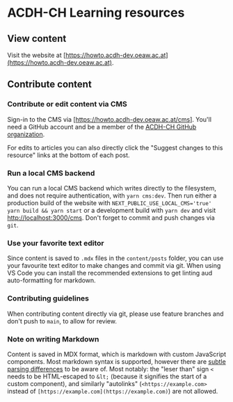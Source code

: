 <!--lint disable first-heading-level-->

# ACDH-CH Learning resources

## View content

Visit the website at
[https://howto.acdh-dev.oeaw.ac.at](https://howto.acdh-dev.oeaw.ac.at).

## Contribute content

### Contribute or edit content via CMS

Sign-in to the CMS via [https://howto.acdh-dev.oeaw.ac.at/cms]. You'll need a
GitHub account and be a member of the
[ACDH-CH GitHub organization](https://github.com/acdh-oeaw/).

For edits to articles you can also directly click the "Suggest changes to this
resource" links at the bottom of each post.

### Run a local CMS backend

You can run a local CMS backend which writes directly to the filesystem, and
does not require authentication, with `yarn cms:dev`. Then run either a
production build of the website with
`NEXT_PUBLIC_USE_LOCAL_CMS='true' yarn build && yarn start` or a development
build with `yarn dev` and visit
[http://localhost:3000/cms](http://localhost:3000/cms). Don't forget to commit
and push changes via `git`.

### Use your favorite text editor

Since content is saved to `.mdx` files in the `content/posts` folder, you can
use your favourite text editor to make changes and commit via git. When using VS
Code you can install the recommended extensions to get linting aud
auto-formatting for markdown.

### Contributing guidelines

When contributing content directly via git, please use feature branches and
don't push to `main`, to allow for review.

### Note on writing Markdown

Content is saved in MDX format, which is markdown with custom JavaScript
components. Most markdown syntax is supported, however there are
[subtle parsing differences](https://github.com/micromark/mdx-state-machine#72-deviations-from-markdown)
to be aware of. Most notably: the "leser than" sign `<` needs to be HTML-escaped
to `&lt;` (because it signifies the start of a custom component), and similarly
"autolinks" (`<https://example.com>` instead of
`[https://example.com](https://example.com)`) are not allowed.
